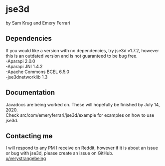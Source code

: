# jse3d

by Sam Krug and Emery Ferrari

## Dependencies

If you would like a version with no dependencies, try jse3d v1.7.2, however this is an outdated version and is not guaranteed to be bug free.<br/>
-Aparapi 2.0.0<br/>
-Aparapi JNI 1.4.2<br/>
-Apache Commons BCEL 6.5.0<br/>
-jse3dnetworklib 1.3

## Documentation

Javadocs are being worked on. These will hopefully be finished by July 14, 2020.<br/>
Check src/com/emeryferrari/jse3d/example for examples on how to use jse3d.

## Contacting me

I will respond to any PM I receive on Reddit, however if it is about an issue or bug with jse3d, please create an issue on GitHub.<br/>
[u/verystrangebeing](https://reddit.com/user/verystrangebeing/)

